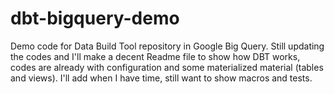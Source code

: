 # dbt-bigquery-demo
Demo code for Data Build Tool repository in Google Big Query.
Still updating the codes and I'll make a decent Readme file to show how DBT works, codes are already with configuration and some materialized material (tables and views). I'll add when I have time, still want to show macros and tests.
